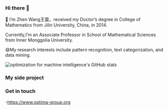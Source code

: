 ### Hi there 👋
🌱 I’m Zhen Wang王震，received my Doctor’s degree in College of Mathematics from Jilin University, China, in 2014.  

Currently,I’m an Associate Professor in School of Mathematical Sciences from Inner Monggolia University. 
   
😄My research interests include pattern recognition, text categorization, and data mining.

![optimization for machine intelligence's GitHub stats](https://github-readme-stats.vercel.app/api?username=tingtingv&show_icons=true&theme=tokyonight)

### My side project


### Get in touch
-https://www.optima-group.org

